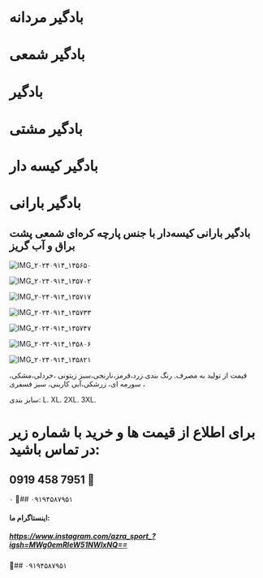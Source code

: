 # بادگیر مردانه
# بادگیر شمعی 
# بادگیر
# بادگیر مشتی
# بادگیر کیسه دار
# بادگیر بارانی
## بادگیر بارانی کیسه‌دار با جنس پارچه کره‌ای شمعی پشت براق و آب گریز
![IMG_۲۰۲۴۰۹۱۴_۱۳۵۶۵۰](https://github.com/user-attachments/assets/f661805c-c108-444c-b88d-a9603f4968e0)

![IMG_۲۰۲۴۰۹۱۴_۱۳۵۷۰۲](https://github.com/user-attachments/assets/2ddfd4ec-8394-4ced-ac49-475db184aea4)

![IMG_۲۰۲۴۰۹۱۴_۱۳۵۷۱۷](https://github.com/user-attachments/assets/3e7a0181-1338-480b-96e6-22c30f63c9af)

![IMG_۲۰۲۴۰۹۱۴_۱۳۵۷۳۳](https://github.com/user-attachments/assets/8eeab672-e99f-4b47-9bf0-f27fc47db4be)

![IMG_۲۰۲۴۰۹۱۴_۱۳۵۷۴۷](https://github.com/user-attachments/assets/cc9b70b7-4d63-4af6-aa6f-03bbf2a923ec)

![IMG_۲۰۲۴۰۹۱۴_۱۳۵۸۰۶](https://github.com/user-attachments/assets/3a8c0891-a9ab-429f-a4c3-14c2b3afbaf5)

![IMG_۲۰۲۴۰۹۱۴_۱۳۵۸۲۱](https://github.com/user-attachments/assets/c9685da3-aa4d-4808-926c-f9e1bc0bb97a)



قیمت از تولید به مصرف. 
رنگ بندی.زرد،قرمز،نارنجی،سبز زیتونی ،خردلی،مشکی، سورمه ای، زرشکی،آبی کاربنی، سبز فسفری ، 


سایز بندی:   L.   XL.     2XL.      3XL.                                                                   
# برای اطلاع از قیمت ها و خرید با شماره زیر در تماس باشید: 
## ‪0919 458 7951‬‏ 📣
۰
📣## ۰۹۱۹۴۵۸۷۹۵۱
#### اینستاگرام ما:
##### https://www.instagram.com/azra_sport_?igsh=MWg0emRleW51NWIxNQ==

📣## ۰۹۱۹۴۵۸۷۹۵۱
